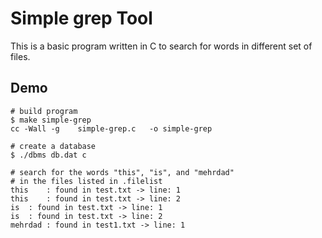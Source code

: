 # Simple grep Tool

This is a basic program written in C to search for words in different set of files.

## Demo
```shell
# build program
$ make simple-grep
cc -Wall -g    simple-grep.c   -o simple-grep

# create a database
$ ./dbms db.dat c

# search for the words "this", "is", and "mehrdad"
# in the files listed in .filelist
this	: found in test.txt -> line: 1
this	: found in test.txt -> line: 2
is	: found in test.txt -> line: 1
is	: found in test.txt -> line: 2
mehrdad	: found in test1.txt -> line: 1
```
